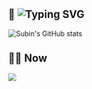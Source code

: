 🐢 ![Typing SVG](https://readme-typing-svg.herokuapp.com?font=Indie+Flower&color=000000&size=30&center=true&lines=Hello+World+!&nbsp;+I'm+Su+Bin+˙ᵕ˙+&nbsp;)
-

![Subin's GitHub stats](https://github-readme-stats.vercel.app/api?username=subi930&show_icons=true&theme=synthwave)

👩‍💻 Now
- 
<img src="https://img.shields.io/badge/spring-6DB33F.svg?style=for-the-badge&logo=spring&logoColor=white" />
